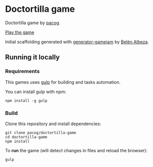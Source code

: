 # Doctortilla game

Doctortilla game by
[pacog](https://github.com/pacog).

[Play the game](http://pacog.github.io/doctortilla-game/)

Initial scaffolding generated with [generator-gamejam](https://github.com/belen-albeza/generator-gamejam/) by [Belén Albeza](https://belenalbeza.com/).




## Running it locally

### Requirements

This games uses [gulp](http://gulpjs.com/) for building and tasks automation.

You can install gulp with npm:

```
npm install -g gulp
```

### Build

Clone this repository and install dependencies:

```
git clone pacog/doctortilla-game
cd doctortilla-game
npm install
```

To **run** the game (will detect changes in files and reload the browser):

```
gulp
```

